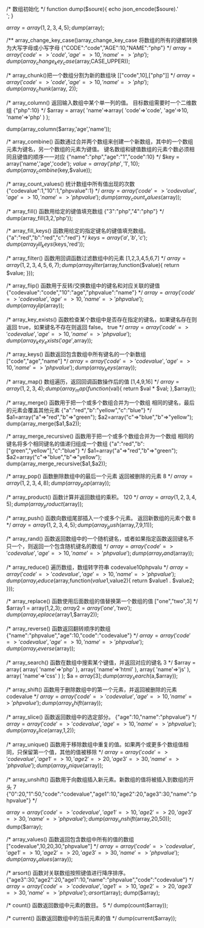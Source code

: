 /*
数组初始化
 */
function dump($soure){
	echo json_encode($soure).'<br/>';
}

$array = array(1,2,3,4,5);
dump($array);


/**
  array_change_key_case()array_change_key_case 将数组的所有的键都转换为大写字母或小写字母
  {"CODE":"code","AGE":10,"NAME":"php"}
 */
$array = array(
	'code'=>'code',
	'age'=>10,
	'name'=>'php'
	);
dump(array_change_key_case($array,CASE_UPPER));


/*
array_chunk()把一个数组分割为新的数组块
[["code",10],["php"]]
 */
$array = array(
	'code'=>'code',
	'age'=>10,
	'name'=>'php'
	);
dump(array_chunk($array, 2));

/*
array_column() 返回输入数组中某个单一列的值。
目标数组需要时一个二维数组
{"php":10}
 */
$array = array(
	'name'=>array(
		'code'=>'code',
		'age'=>10,
		'name'=>'php'
	)
);

dump(array_column($array,'age','name'));


/*
array_combine() 函数通过合并两个数组来创建一个新数组，其中的一个数组元素为键名，另一个数组的元素为键值。
键名数组和键值数组的元素个数必须相同且键值的顺序一一对应
{"name":"php","age":"1","code":10}
 */
$key = array('name','age','code');
$value = array('php','1',10);
dump(array_combine($key,$value));


/*
array_count_values() 统计数组中所有值出现的次数
 {"codevalue":1,"10":1,"phpvalue":1}
 */
$array = array(
	'code'=>'codevalue',
	'age'=>10,
	'name'=>'phpvalue'
	);
dump(array_count_values($array));


/*
array_fill() 函数用给定的键值填充数组
{"3":"php","4":"php"}
 */
dump(array_fill(3,2,'php'));


/*
array_fill_keys() 函数用给定的指定键名的键值填充数组。
 {"a":"red","b":"red","c":"red"}
 */
$keys = array('a','b','c');
dump(array_fill_keys($keys,'red'));

/*
array_filter() 函数用回调函数过滤数组中的元素
[1,2,3,4,5,6,7]
 */
$array = array(1,2,3,4,5,6,7);
dump(array_filter($array,function($value){
	return $value;
}));

/*
array_flip() 函数用于反转/交换数组中的键名和对应关联的键值
{"codevalue":"code","10":"age","phpvalue":"name"}
 */
$array = array(
	'code'=>'codevalue',
	'age'=>10,
	'name'=>'phpvalue'
	);
dump(array_flip($array));


/*
array_key_exists() 函数检查某个数组中是否存在指定的键名，如果键名存在则返回 true，如果键名不存在则返回 false。
true
 */
$array = array(
	'code'=>'codevalue',
	'age'=>10,
	'name'=>'phpvalue'
	);
dump(array_key_exists('age',$array));


/*
array_keys() 函数返回包含数组中所有键名的一个新数组
 ["code","age","name"]
 */
$array = array(
	'code'=>'codevalue',
	'age'=>10,
	'name'=>'phpvalue'
	);
dump(array_keys($array));

/*
array_map() 数组遍历，返回回调函数操作后的值
[1,4,9,16]
 */
$array = array(1,2,3,4);
dump(array_map(function($val){
	return $val * $val;
},$array));


/*
array_merge() 函数用于把一个或多个数组合并为一个数组
相同的键名，最后的元素会覆盖其他元素
{"a":"red","b":"yellow","c":"blue"}
 */
$a1=array("a"=>"red","b"=>"green");
$a2=array("c"=>"blue","b"=>"yellow");
dump(array_merge($a1,$a2));


/*
array_merge_recursive() 函数用于把一个或多个数组合并为一个数组
相同的键名将多个相同键名的值递归组成一个数组
{"a":"red","b":["green","yellow"],"c":"blue"}
 */
$a1=array("a"=>"red","b"=>"green");
$a2=array("c"=>"blue","b"=>"yellow");
dump(array_merge_recursive($a1,$a2));


/*
array_pop() 函数删除数组中的最后一个元素
返回被删除的元素
8
 */
$array = array(1,2,3,4,8);
dump(array_pop($array));


/*
array_product() 函数计算并返回数组的乘积。
120
 */
$array = array(1,2,3,4,5);
dump(array_product($array));


/*
array_push() 函数向数组尾部插入一个或多个元素。
返回新数组的元素个数
8
 */
$array = array(1,2,3,4,5);
dump(array_push($array,7,9,11));


/*
array_rand() 函数返回数组中的一个随机键名，或者如果指定函数返回键名不只一个，则返回一个包含随机键名的数组
 */
$array = array(
	'code'=>'codevalue',
	'age'=>10,
	'name'=>'phpvalue'
	);
dump(array_rand($array));


/*
array_reduce() 遍历数组，数组转字符串
codevalue10phpvalu
 */
$array = array(
	'code'=>'codevalue',
	'age'=>10,
	'name'=>'phpvalue'
	);
dump(array_reduce($array,function($value1,$value2){
	return $value1 . $value2;
}));


/*
array_replace() 函数使用后面数组的值替换第一个数组的值
["one","two",3]
 */
$array1 = array(1,2,3);
$array2 = array('one','two');
dump(array_replace($array1,$array2));


/*
array_reverse() 函数返回翻转顺序的数组
{"name":"phpvalue","age":10,"code":"codevalue"}
 */
$array = array(
	'code'=>'codevalue',
	'age'=>10,
	'name'=>'phpvalue'
	);
dump(array_reverse($array));


/*
array_search() 函数在数组中搜索某个键值，并返回对应的键名
3
 */
$array = array(
	array(
		'name'=>'php'
	),
	array(
		'name'=>'html'
	),
	array(
		'name'=>'js'
	),
	array(
		'name'=>'css'
	)
);
$a = $array[3];
dump(array_search($a,$array));


/*
array_shift() 函数用于删除数组中的第一个元素，并返回被删除的元素
codevalue
 */
$array = array(
	'code'=>'codevalue',
	'age'=>10,
	'name'=>'phpvalue'
	);
dump(array_shift($array));


/*
array_slice() 函数返回数组中的选定部分。
{"age":10,"name":"phpvalue"}
 */
$array = array(
	'code'=>'codevalue',
	'age'=>10,
	'name'=>'phpvalue'
	);
dump(array_slice($array,1,2));


/*
array_unique() 函数用于移除数组中重复的值。如果两个或更多个数组值相同，只保留第一个值，其他的值被移除
 */
$array = array(
	'code'=>'codevalue',
	'age1'=>10,
	'age2'=>20,
	'age3'=>30,
	'name'=>'phpvalue'
	);
dump(array_unique($array));


/*
array_unshift() 函数用于向数组插入新元素。新数组的值将被插入到数组的开头
7
{"0":20,"1":50,"code":"codevalue","age1":10,"age2":20,"age3":30,"name":"phpvalue"}
 */

$array = array(
	'code'=>'codevalue',
	'age1'=>10,
	'age2'=>20,
	'age3'=>30,
	'name'=>'phpvalue'
	);
dump(array_unshift($array,20,50));
dump($array);


/*
array_values() 函数返回包含数组中所有的值的数组
["codevalue",10,20,30,"phpvalue"]
 */
$array = array(
	'code'=>'codevalue',
	'age1'=>10,
	'age2'=>20,
	'age3'=>30,
	'name'=>'phpvalue'
	);
dump(array_values($array));


/*
arsort() 函数对关联数组按照键值进行降序排序。
{"age3":30,"age2":20,"age1":10,"name":"phpvalue","code":"codevalue"}
 */
$array = array(
	'code'=>'codevalue',
	'age1'=>10,
	'age2'=>20,
	'age3'=>30,
	'name'=>'phpvalue'
	);
arsort($array);
dump($array);

/*
count() 函数返回数组中元素的数目。
5
 */
dump(count($array));

/*
current() 函数返回数组中的当前元素的值
 */
dump(current($array));

































































